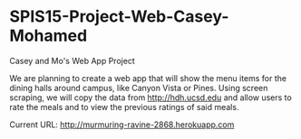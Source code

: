 # SPIS15-Project-Web-Casey-Mohamed
Casey and Mo's Web App Project

We are planning to create a web app that will show the menu items for the dining halls around campus, like Canyon Vista or Pines. Using screen scraping, we will copy the data from http://hdh.ucsd.edu and allow users to rate the meals and to view the previous ratings of said meals.

Current URL: http://murmuring-ravine-2868.herokuapp.com
